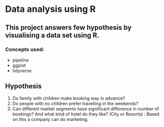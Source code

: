 # Data analysis using R
## This project answers few hypothesis by visualising a data set using R. 

### Concepts used:
- pipeline 
- ggplot
- tidyverse

## Hypothesis 
1. Do family with children make booking way in advance? 
2. Do people with no children prefer travelling in the weekends? 
3. Can different market segments have significant difference in number of bookings? And what kind of hotel do they like? (City or Resorts) : Based on this a company can do marketing. 


